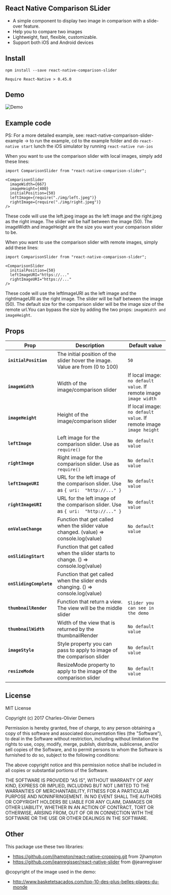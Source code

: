 ## React Native Comparison SLider
- A simple component to display two image in comparison with a slide-over feature.
- Help you to compare two images
- Lightweight, fast, flexible, customizable.
- Support both iOS and Android devices

## Install
```
npm install --save react-native-comparison-slider

Require React-Native > 0.45.0
```

## Demo
![Demo](https://github.com/charlot567/react-native-comparison-slider/blob/master/demo_comparison_slider.gif)

## Example code
PS: For a more detailed example, see: react-native-comparison-slider-example -> to run the example, cd to the example folder and do `react-native start` lunch the iOS simulator by running `react-native run-ios`

When you want to use the comparison slider with local images, simply add these lines: 
```
import ComparisonSlider from "react-native-comparison-slider";

<ComparisonSlider 
  imageWidth={667}
  imageHeight={400}
  initialPosition={50}
  leftImage={require("./img/left.jpeg")}
  rightImage={require("./img/right.jpeg")} 
/> 
```

These code will use the left.jpeg image as the left image and the right.jpeg as the right image.
The slider will be half between the image (50).
The imageWidth and imageHeight are the size you want your comparison slider to be.

When you want to use the comparison slider with remote images, simply add these lines:
```
import ComparisonSlider from "react-native-comparison-slider";

<ComparisonSlider 
  initialPosition={50}
  leftImageURI="https://..."
  rightImageURI="https://..."
/> 
```

These code will use the leftImageURI as the left image and the rightImageURI as the right image.
The slider will be half between the image (50).
The default size for the comparison slider will be the image size of the remote url.You can bypass the size by adding the two props: `imageWidth and imageHeight`.

## Props
| Prop | Description | Default value |
|---|---|---|
|**`initialPosition`**|The initial position of the slider hover the image. Value are from (0 to 100)|`50`|
|**`imageWidth`**|Width of the image/comparison slider|If local image: `no default value`. If remote image `image width`|
|**`imageHeight`**|Height of the image/comparison slider|If local image: `no default value`. If remote image `image height`|
|**`leftImage`**|Left image for the comparison slider. Use as `require()` |`No default value`|
|**`rightImage`**|Right image for the comparison slider. Use as `require()` |`No default value`
|**`leftImageURI`**|URL for the left image of the comparison slider. Use as `{ uri:  "http://..." }`|`No default value`|
|**`rightImageURI`**|URL for the left image of the comparison slider. Use as `{ uri:  "http://..." }`|`No default value`|
|**`onValueChange`**|Function that get called when the slider value changed. (value) => console.log(value)|`No default value`|
|**`onSlidingStart`**|Function that get called when the slider starts to change. () => console.log(value)||
|**`onSlidingComplete`**|Function that get called when the slider ends changing. () => console.log(value)||
|**`thumbnailRender`**|Function that return a view. The view will be the middle slider|`Slider you can see in the demo`|
|**`thumbnailWidth`**|Width of the view that is returned by the thumbnailRender|`No default value`|
|**`imageStyle`**|Style property you can pass to apply to image of the comparison slider|`No default value`|
|**`resizeMode`**|ResizeMode property to apply to the image of the comparison slider|`No default value`|

## License

MIT License

Copyright (c) 2017 Charles-Olivier Demers

Permission is hereby granted, free of charge, to any person obtaining a copy
of this software and associated documentation files (the "Software"), to deal
in the Software without restriction, including without limitation the rights
to use, copy, modify, merge, publish, distribute, sublicense, and/or sell
copies of the Software, and to permit persons to whom the Software is
furnished to do so, subject to the following conditions:

The above copyright notice and this permission notice shall be included in all
copies or substantial portions of the Software.

THE SOFTWARE IS PROVIDED "AS IS", WITHOUT WARRANTY OF ANY KIND, EXPRESS OR
IMPLIED, INCLUDING BUT NOT LIMITED TO THE WARRANTIES OF MERCHANTABILITY,
FITNESS FOR A PARTICULAR PURPOSE AND NONINFRINGEMENT. IN NO EVENT SHALL THE
AUTHORS OR COPYRIGHT HOLDERS BE LIABLE FOR ANY CLAIM, DAMAGES OR OTHER
LIABILITY, WHETHER IN AN ACTION OF CONTRACT, TORT OR OTHERWISE, ARISING FROM,
OUT OF OR IN CONNECTION WITH THE SOFTWARE OR THE USE OR OTHER DEALINGS IN THE
SOFTWARE.

## Other

This package use these two libraries:

- https://github.com/jhampton/react-native-cropping.git from 2jhampton
- https://github.com/jeanregisser/react-native-slider from @jeanregisser

@copyright of the image used in the demo:
- http://www.basketetsacados.com/top-10-des-plus-belles-plages-du-monde

